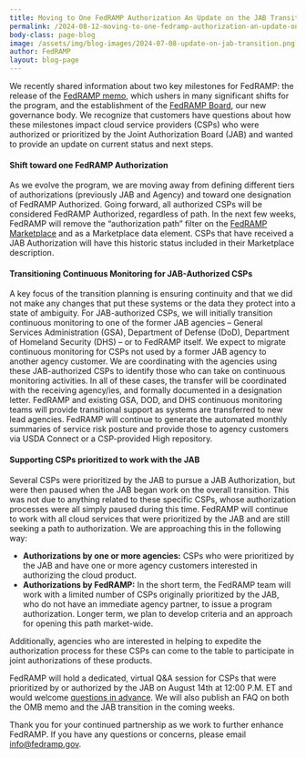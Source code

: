 ```yaml
---
title: Moving to One FedRAMP Authorization An Update on the JAB Transition
permalink: /2024-08-12-moving-to-one-fedramp-authorization-an-update-on-the-jab-transition/
body-class: page-blog
image: /assets/img/blog-images/2024-07-08-update-on-jab-transition.png
author: FedRAMP
layout: blog-page
---
```

We recently shared information about two key milestones for FedRAMP: the release of the <a href="https://www.fedramp.gov/2024-07-26-the-next-phase-of-fedramp/" target="_blank" rel="noopener noreferrer">FedRAMP memo</a>, which ushers in many significant shifts for the program, and the establishment of the <a href="https://www.fedramp.gov/2024-06-04-fedramp-governance/" target="_blank" rel="noopener noreferrer">FedRAMP Board</a>, our new governance body. We recognize that customers have questions about how these milestones impact cloud service providers (CSPs) who were authorized or prioritized by the Joint Authorization Board (JAB) and wanted to provide an update on current status and next steps.

<h4>Shift toward one FedRAMP Authorization</h4>
As we evolve the program, we are moving away from defining different tiers of authorizations (previously JAB and Agency) and toward one designation of <b></b>FedRAMP Authorized</b>. Going forward, all authorized CSPs will be considered FedRAMP Authorized, regardless of path. In the next few weeks, FedRAMP will remove the “authorization path” filter on the <a href="https://marketplace.fedramp.gov/" target="_blank" rel="noopener noreferrer">FedRAMP Marketplace</a> and as a Marketplace data element. CSPs that have received a JAB Authorization will have this historic status included in their Marketplace description.

<h4>Transitioning Continuous Monitoring for JAB-Authorized CSPs</h4>
A key focus of the transition planning is ensuring continuity and that we did not make any changes that put these systems or the data they protect into a state of ambiguity. For JAB-authorized CSPs, we will initially transition continuous monitoring to one of the former JAB agencies – General Services Administration (GSA), Department of Defense (DoD), Department of Homeland Security (DHS) – or to FedRAMP itself. We expect to migrate continuous monitoring for CSPs not used by a former JAB agency to another agency customer. We are coordinating with the agencies using these JAB-authorized CSPs to identify those who can take on continuous monitoring activities. In all of these cases, the transfer will be coordinated with the receiving agency/ies, and formally documented in a designation letter. FedRAMP and existing GSA, DOD, and DHS continuous monitoring teams will provide transitional support as systems are transferred to new lead agencies. FedRAMP will continue to generate the automated monthly summaries of service risk posture and provide those to agency customers via USDA Connect or a CSP-provided High repository.

<h4>Supporting CSPs prioritized to work with the JAB</h4>
Several CSPs were prioritized by the JAB to pursue a JAB Authorization, but were then paused when the JAB began work on the overall transition. This was not due to anything related to these specific CSPs, whose authorization processes were all simply paused during this time. FedRAMP will continue to work with all cloud services that were prioritized by the JAB and are still seeking a path to authorization. We are approaching this in the following way:

- <b>Authorizations by one or more agencies:</b> CSPs who were prioritized by the JAB and have one or more agency customers interested in authorizing the cloud product.
- <b>Authorizations by FedRAMP:</b> In the short term, the FedRAMP team will work with a limited number of CSPs originally prioritized by the JAB, who do not have an immediate agency partner, to issue a program authorization. Longer term, we plan to develop criteria and an approach for opening this path market-wide.

Additionally, agencies who are interested in helping to expedite the authorization process for these CSPs can come to the table to participate in joint authorizations of these products.

FedRAMP will hold a dedicated, virtual Q&A session for CSPs that were prioritized by or authorized by the JAB on August 14th at 12:00 P.M. ET and would welcome <a href="https://app.smartsheetgov.com/b/form/569dc738987649adb42e1ae2c4cc70e1" target="_blank" rel="noopener noreferrer">questions in advance</a>. We will also  publish an FAQ on both the OMB memo and the JAB transition in the coming weeks.

Thank you for your continued partnership as we work to further enhance FedRAMP. If you have any questions or concerns, please email <a href="mailto:info@fedramp.gov">info@fedramp.gov</a>.
